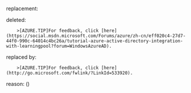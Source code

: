 replacement:

deleted:

		>[AZURE.TIP]For feedback, click [here](https://social.msdn.microsoft.com/Forums/azure/zh-cn/eff020c4-27d7-44f0-990c-64014c4bc26a/tutorial-azure-active-directory-integration-with-learningpool?forum=WindowsAzureAD).

replaced by:

		>[AZURE.TIP]For feedback, click [here](http://go.microsoft.com/fwlink/?LinkId=533920).

reason: ()

